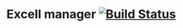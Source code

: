 # Excell manager [![Build Status](https://travis-ci.org/GeorgiyII/excell_lib.svg?branch=developer)](https://travis-ci.org/GeorgiyII/excell_lib)
